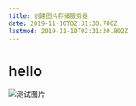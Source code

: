 ```yaml
---
title: 创建图片存储服务器
date: 2019-11-10T02:31:30.700Z
lastmod: 2019-11-10T02:31:30.802Z
---
```


# hello 

![测试图片](https://img.suan.su/1C3E1E10-CD50-475B-A41C-C12611455E00.jpeg)
